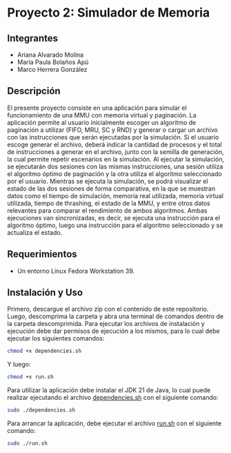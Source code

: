 # Proyecto 2: Simulador de Memoria

## Integrantes
- Ariana Alvarado Molina
- María Paula Bolaños Apú
- Marco Herrera González

## Descripción

El presente proyecto consiste en una aplicación para simular el funcionamiento de una MMU con memoria virtual y paginación. La aplicación permite al usuario inicialmente escoger un
algoritmo de paginación a utilizar (FIFO, MRU, SC y RND) y generar o cargar un archivo con las instrucciones que serán ejecutadas por la simulación. Si el usuario escoge generar
el archivo, deberá indicar la cantidad de procesos y el total de instrucciones a generar en el archivo, junto con la semilla de generación, la cual permite repetir escenarios
en la simulación. Al ejecutar la simulación, se ejecutarán dos sesiones con las mismas instrucciones, una sesión utiliza el algoritmo óptimo de paginación y la otra utiliza
el algoritmo seleccionado por el usuario. Mientras se ejecuta la simulación, se podrá visualizar el estado de las dos sesiones de forma comparativa, en la que se muestran datos
como el tiempo de simulación, memoria real utilizada, memoria virtual utilizada, tiempo de thrashing, el estado de la MMU, y entre otros datos relevantes para comparar el
rendimiento de ambos algoritmos. Ambas ejecuciones van sincronizadas, es decir, se ejecuta una instrucción para el algoritmo óptimo, luego una instrucción para el algoritmo seleccionado y se actualiza el estado.

## Requerimientos

- Un entorno Linux Fedora Workstation 39.

## Instalación y Uso

Primero, descargue el archivo zip con el contenido de este repositorio. Luego, descomprima la carpeta y abra una terminal de comandos
dentro de la carpeta descomprimida. Para ejecutar los archivos de instalación y ejecución debe dar permisos de ejecución a los mismos,
para lo cual debe ejecutar los siguientes comandos:

```bash
chmod +x dependencies.sh
```

Y luego:

```bash
chmod +x run.sh
```

Para utilizar la aplicación debe instalar el JDK 21 de Java, lo cual puede realizar ejecutando
el archivo [dependencies.sh](dependencies.sh) con el siguiente comando:

```bash
sudo ./dependencies.sh
```

Para arrancar la aplicación, debe ejecutar el archivo [run.sh](run.sh) con el siguiente comando:

```bash
sudo ./run.sh
```

